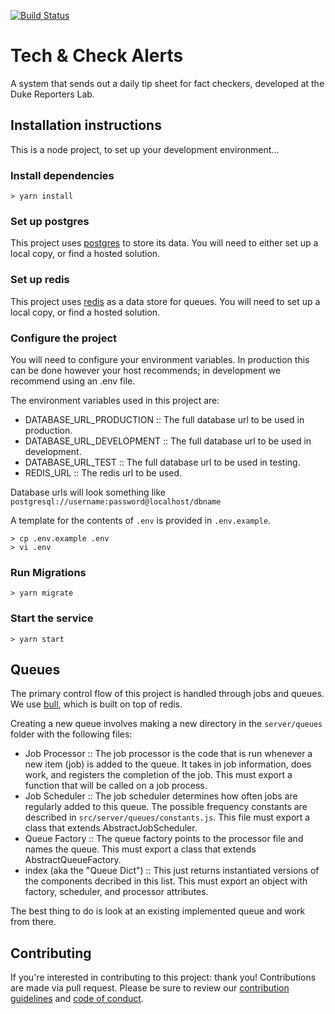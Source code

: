 [![Build Status](https://travis-ci.org/TechAndCheck/tech-and-check-alerts.svg?branch=master)](https://travis-ci.org/TechAndCheck/tech-and-check-alerts)

# Tech & Check Alerts

A system that sends out a daily tip sheet for fact checkers, developed at the Duke Reporters Lab.

## Installation instructions
This is a node project, to set up your development environment...

### Install dependencies

```
> yarn install
```

### Set up postgres

This project uses [postgres](https://www.postgresql.org/) to store its data.  You will need to either set up a local copy, or find a hosted solution.

### Set up redis

This project uses [redis](https://redis.io/) as a data store for queues.  You will need to set up a local copy, or find a hosted solution.

### Configure the project

You will need to configure your environment variables.  In production this can be done however your host recommends; in development we recommend using an .env file.

The environment variables used in this project are:

* DATABASE_URL_PRODUCTION :: The full database url to be used in production.
* DATABASE_URL_DEVELOPMENT :: The full database url to be used in development.
* DATABASE_URL_TEST :: The full database url to be used in testing.
* REDIS_URL :: The redis url to be used.

Database urls will look something like `postgresql://username:password@localhost/dbname`

A template for the contents of `.env` is provided in `.env.example`.

```
> cp .env.example .env
> vi .env
```

### Run Migrations

```
> yarn migrate
```

### Start the service

```
> yarn start
```

## Queues

The primary control flow of this project is handled through jobs and queues.  We use [bull](https://www.npmjs.com/package/bull), which is built on top of redis.

Creating a new queue involves making a new directory in the `server/queues` folder with the following files:

* Job Processor :: The job processor is the code that is run whenever a new item (job) is added to the queue.  It takes in job information, does work, and registers the completion of the job. This must export a function that will be called on a job process.
* Job Scheduler :: The job scheduler determines how often jobs are regularly added to this queue.  The possible frequency constants are described in `src/server/queues/constants.js`.  This file must export a class that extends AbstractJobScheduler.
* Queue Factory :: The queue factory points to the processor file and names the queue.  This must export a class that extends AbstractQueueFactory.
* index (aka the "Queue Dict") :: This just returns instantiated versions of the components decribed in this list.  This must export an object with factory, scheduler, and processor attributes.

The best thing to do is look at an existing implemented queue and work from there.

## Contributing

If you're interested in contributing to this project: thank you! Contributions are made via pull request. Please be sure to review our [contribution guidelines](CONTRIBUTING.md) and [code of conduct](docs/CODE_OF_CONDUCT.md).
